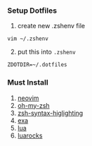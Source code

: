 ### Setup Dotfiles

1. create new .zshenv file
```
vim ~/.zshenv
```
2. put this into `.zshenv`
```
ZDOTDIR=~/.dotfiles
```

### Must Install

1. [neovim](https://neovim.io/)
2. [oh-my-zsh](https://www.google.com/url?sa=t&rct=j&q=&esrc=s&source=web&cd=&cad=rja&uact=8&ved=2ahUKEwi4nObcz5fyAhUMWX0KHSvXCzkQFnoECAYQAw&url=https%3A%2F%2Fohmyz.sh%2F&usg=AOvVaw2dpglnRMqh3FM-qJqEICut)
3. [zsh-syntax-higlighting](https://www.google.com/url?sa=t&rct=j&q=&esrc=s&source=web&cd=&cad=rja&uact=8&ved=2ahUKEwj5n7HUz5fyAhVCVH0KHZ14ASAQFnoECAoQAw&url=https%3A%2F%2Fgithub.com%2Fzsh-users%2Fzsh-syntax-highlighting&usg=AOvVaw3nKJfEbJZePgQjvOu0QVHv)
4. [exa](https://www.google.com/url?sa=t&rct=j&q=&esrc=s&source=web&cd=&cad=rja&uact=8&ved=2ahUKEwiehs_Jz5fyAhUDOisKHW-cAZoQFnoECAYQAw&url=https%3A%2F%2Fgithub.com%2Fogham%2Fexa&usg=AOvVaw2GKZ8bYPFa1wzQ5rb6Y4ET)
5. [lua]()
6. [luarocks]()
